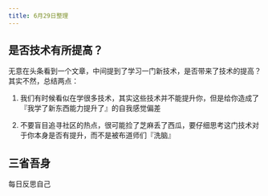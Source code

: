 ```yaml
---
title: 6月29日整理
---
```


## 是否技术有所提高？

无意在头条看到一个文章，中间提到了学习一门新技术，是否带来了技术的提高？其实不然，总结两点：
1. 我们有时候看似在学很多技术，其实这些技术并不能提升你，但是给你造成了『我学了新东西能力提升了』的自我感觉偏差

2. 不要盲目追寻社区的热点，很可能捡了芝麻丢了西瓜，要仔细思考这门技术对于你本身是否有提升，而不是被布道师们『洗脑』

## 三省吾身

每日反思自己
